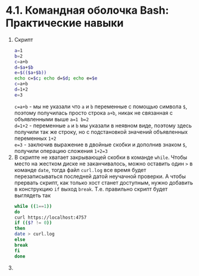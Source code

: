 # 4.1. Командная оболочка Bash: Практические навыки  
1. Скрипт
    ```bash
    a=1
    b=2
    c=a+b
    d=$a+$b
    e=$(($a+$b))
    echo c=$c; echo d=$d; echo e=$e
    c=a+b
    d=1+2
    e=3
    ```
   `c=a+b` - мы не указали что `a` и `b` переменные с помощью символа `$`, поэтому получилась просто строка `a+b`, никак не связанная с объявленными выше `a=1 b=2`  
   `d=1+2` - переменные `a` и `b` мы указали в неявном виде, поэтому здесь получили так же строку, но с подстановкой значений объявленных переменных `1+2`  
   `e=3` - заключив выражение в двойные скобки и дополнив знаком `$`, получили операцию сложения `1+2=3`  
2. В скрипте не хватает закрывающей скобки в команде `while`. Чтобы место на жестком диске не заканчивалось, можно оставить один `>` в команде `date`, тогда файл `curl.log` все время будет перезаписываться последней датой неучачной проверки. А чтобы прервать скрипт, как только хост станет доступным, нужно добавить в конструкцию `if` выход `break`. Т.е. правильно скрипт будет выглядеть так  
   ```bash
   while ((1==1))
   do
   curl https://localhost:4757
   if (($? != 0))
   then
   date > curl.log
   else
   break
   fi
   done
   ```
3. 